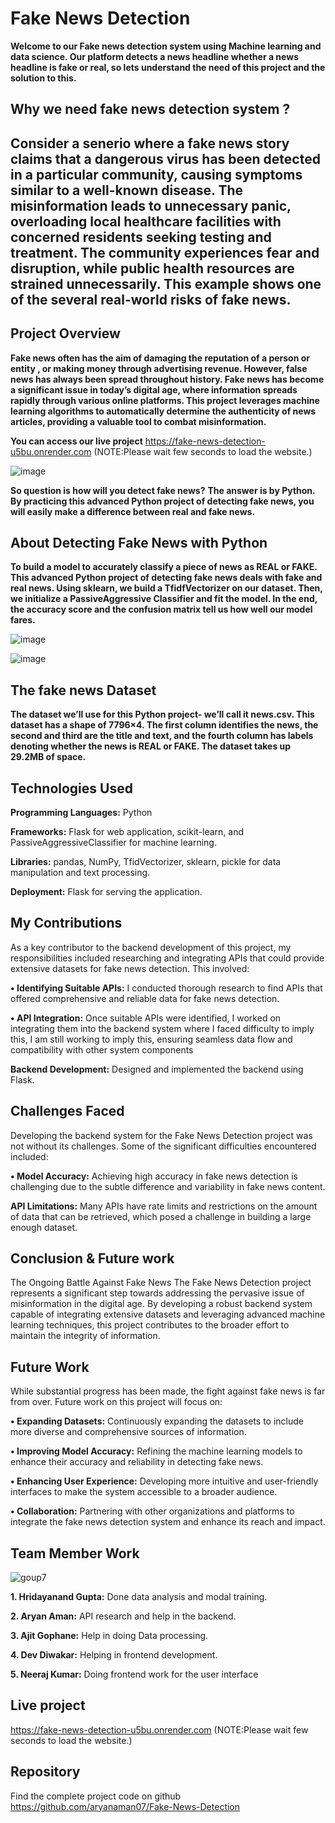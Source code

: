 # Fake News Detection
 **Welcome to our Fake news detection system using Machine learning and data science. Our platform detects a news headline whether a news headline is fake or real, so lets understand the need of this project and the solution to this.**
 ## Why we need fake news detection system ?
## Consider a senerio where a fake news story claims that a dangerous virus has been detected in a particular community, causing symptoms similar to a well-known disease. The misinformation leads to unnecessary panic, overloading local healthcare facilities with concerned residents seeking testing and treatment. The community experiences fear and disruption, while public health resources are strained unnecessarily. This example shows one of the several real-world risks of fake news.
## Project Overview
 **Fake news often has the aim of damaging the reputation of a person or entity , or making money through advertising revenue. However, false news has always been spread throughout history.
 Fake news has become a significant issue in today’s digital age, where information spreads rapidly through various online platforms. This project leverages machine learning algorithms to automatically determine the authenticity of news articles, providing a valuable tool to combat misinformation.**

**You can access our live project**  https://fake-news-detection-u5bu.onrender.com (NOTE:Please wait few seconds to load the website.)

![image](https://github.com/aryanaman07/Fake-News-Detection/assets/145105494/9061a93f-be4a-4b7c-998e-d257858923fb)


**So question is how will you detect fake news?**
**The answer is by Python. By practicing this advanced Python project of detecting fake news, you will easily make a difference between real and fake news.**
## About Detecting Fake News with Python
**To build a model to accurately classify a piece of news as REAL or FAKE.**
**This advanced Python project of detecting fake news deals with fake and real news. Using sklearn, we build a TfidfVectorizer on our dataset. Then, we initialize a PassiveAggressive Classifier and fit the model. In the end, the accuracy score and the confusion matrix tell us how well our model fares.**

![image](https://github.com/aryanaman07/Fake-News-Detection/assets/145105494/23561a00-d7c8-4db1-975f-c4dc284795f8)

![image](https://github.com/aryanaman07/Fake-News-Detection/assets/145105494/7b27c940-9813-41c7-b005-268212dd3952)


## The fake news Dataset
**The dataset we’ll use for this Python project- we’ll call it news.csv. This dataset has a shape of 7796×4. The first column identifies the news, the second and third are the title and text, and the fourth column has labels denoting whether the news is REAL or FAKE. The dataset takes up 29.2MB of space.**
## Technologies Used
**Programming Languages:** Python

**Frameworks:** Flask for web application, scikit-learn, and PassiveAggressiveClassifier for machine learning.

**Libraries:** pandas, NumPy, TfidVectorizer, sklearn, pickle for data manipulation and text processing.

**Deployment:** Flask for serving the application.
## My Contributions
As a key contributor to the backend development of this project, 
my responsibilities included researching and integrating APIs that 
could provide extensive datasets for fake news detection. This 
involved:

**• Identifying Suitable APIs:** I conducted thorough research to 
find APIs that offered comprehensive and reliable data for 
fake news detection.

**• API Integration:** Once suitable APIs were identified, I 
worked on integrating them into the backend system where I
faced difficulty to imply this, I am still working to imply this, 
ensuring seamless data flow and compatibility with other 
system components

**Backend Development:** Designed and implemented the backend using Flask.
## Challenges Faced
Developing the backend system for the Fake News Detection 
project was not without its challenges. Some of the significant 
difficulties encountered included:

**• Model Accuracy:** Achieving high accuracy in fake news 
detection is challenging due to the subtle difference and 
variability in fake news content.

**API Limitations:** Many APIs have rate limits and restrictions 
on the amount of data that can be retrieved, which posed a 
challenge in building a large enough dataset.
## Conclusion & Future work
The Ongoing Battle Against Fake News
The Fake News Detection project represents a significant step 
towards addressing the pervasive issue of misinformation in the 
digital age. By developing a robust backend system capable of 
integrating extensive datasets and leveraging advanced machine 
learning techniques, this project contributes to the broader effort to 
maintain the integrity of information.
## Future Work
While substantial progress has been made, the fight against fake 
news is far from over. Future work on this project will focus on:

**• Expanding Datasets:** Continuously expanding the datasets 
to include more diverse and comprehensive sources of 
information.

**• Improving Model Accuracy:** Refining the machine learning 
models to enhance their accuracy and reliability in detecting 
fake news.

**• Enhancing User Experience:** Developing more intuitive and 
user-friendly interfaces to make the system accessible to a 
broader audience.

**• Collaboration:** Partnering with other organizations and 
platforms to integrate the fake news detection system and 
enhance its reach and impact.
## Team Member Work

![goup7](https://github.com/aryanaman07/Fake-News-Detection/assets/145105494/c6ab9155-f8a5-448d-b280-dfd8d7b5d6b7)

**1. Hridayanand Gupta:** Done data analysis and modal 
training.

**2. Aryan Aman:** API research and help in the backend.

**3. Ajit Gophane:** Help in doing Data processing.

**4. Dev Diwakar:** Helping in frontend development.

**5. Neeraj Kumar:** Doing frontend work for the user 
interface
## Live project
https://fake-news-detection-u5bu.onrender.com (NOTE:Please wait few seconds to load the website.)
## Repository
Find the complete project code on github https://github.com/aryanaman07/Fake-News-Detection
